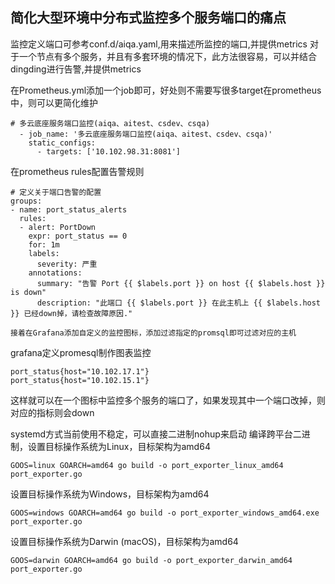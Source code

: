 
## 简化大型环境中分布式监控多个服务端口的痛点

监控定义端口可参考conf.d/aiqa.yaml,用来描述所监控的端口,并提供metrics
对于一个节点有多个服务，并且有多套环境的情况下，此方法很容易，可以并结合dingding进行告警,并提供metrics

在Prometheus.yml添加一个job即可，好处则不需要写很多target在prometheus中，则可以更简化维护
```
# 多云底座服务端口监控(aiqa、aitest、csdev、csqa)
  - job_name: '多云底座服务端口监控(aiqa、aitest、csdev、csqa)'
    static_configs:
      - targets: ['10.102.98.31:8081']

```
在prometheus rules配置告警规则
```
# 定义关于端口告警的配置
groups:
- name: port_status_alerts
  rules:
  - alert: PortDown
    expr: port_status == 0
    for: 1m
    labels:
      severity: 严重
    annotations:
      summary: "告警 Port {{ $labels.port }} on host {{ $labels.host }} is down"
      description: "此端口 {{ $labels.port }} 在此主机上 {{ $labels.host }} 已经down掉，请检查故障原因."

接着在Grafana添加自定义的监控图标，添加过滤指定的promsql即可过滤对应的主机
```

grafana定义promesql制作图表监控
```
port_status{host="10.102.17.1"}
port_status{host="10.102.15.1"}
```

这样就可以在一个图标中监控多个服务的端口了，如果发现其中一个端口改掉，则对应的指标则会down


systemd方式当前使用不稳定，可以直接二进制nohup来启动
编译跨平台二进制，设置目标操作系统为Linux，目标架构为amd64
```
GOOS=linux GOARCH=amd64 go build -o port_exporter_linux_amd64 port_exporter.go
```
设置目标操作系统为Windows，目标架构为amd64
```
GOOS=windows GOARCH=amd64 go build -o port_exporter_windows_amd64.exe port_exporter.go
```
设置目标操作系统为Darwin (macOS)，目标架构为amd64
```
GOOS=darwin GOARCH=amd64 go build -o port_exporter_darwin_amd64 port_exporter.go
```
